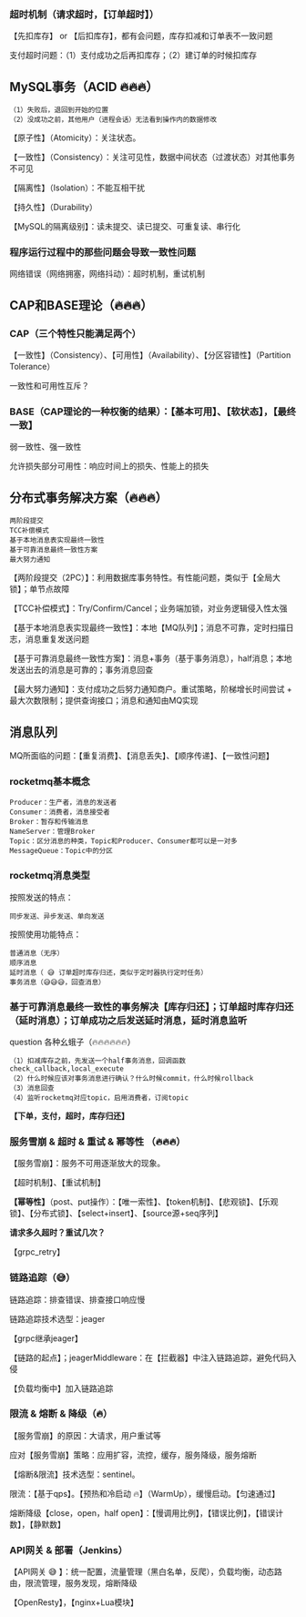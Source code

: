 ### 超时机制（请求超时，【订单超时】）

【先扣库存】 or 【后扣库存】，都有会问题，库存扣减和订单表不一致问题

支付超时问题：（1）支付成功之后再扣库存；（2）建订单的时候扣库存

## MySQL事务（ACID 🔥🔥🔥）

    （1）失败后，退回到开始的位置
    （2）没成功之前，其他用户（进程会话）无法看到操作内的数据修改


【原子性】（Atomicity）：关注状态。

【一致性】（Consistency）：关注可见性，数据中间状态（过渡状态）对其他事务不可见

【隔离性】（Isolation）：不能互相干扰

【持久性】（Durability）

【MySQL的隔离级别】：读未提交、读已提交、可重复读、串行化


### 程序运行过程中的那些问题会导致一致性问题

网络错误（网络拥塞，网络抖动）：超时机制，重试机制


## CAP和BASE理论（🔥🔥🔥）

### CAP（三个特性只能满足两个）

【一致性】（Consistency）、【可用性】（Availability）、【分区容错性】（Partition Tolerance）

一致性和可用性互斥？

### BASE（CAP理论的一种权衡的结果）：【基本可用】、【软状态】，【最终一致】

弱一致性、强一致性

允许损失部分可用性：响应时间上的损失、性能上的损失


## 分布式事务解决方案（🔥🔥🔥）

    两阶段提交
    TCC补偿模式
    基于本地消息表实现最终一致性
    基于可靠消息最终一致性方案
    最大努力通知

【两阶段提交（2PC）】：利用数据库事务特性。有性能问题，类似于【全局大锁】；单节点故障

【TCC补偿模式】：Try/Confirm/Cancel；业务端加锁，对业务逻辑侵入性太强

【基于本地消息表实现最终一致性】：本地【MQ队列】；消息不可靠，定时扫描日志，消息重复发送问题

【基于可靠消息最终一致性方案】：消息+事务（基于事务消息），half消息；本地发送出去的消息是可靠的；事务消息回查

【最大努力通知】：支付成功之后努力通知商户。重试策略，阶梯增长时间尝试 + 最大次数限制；提供查询接口；消息和通知由MQ实现


## 消息队列

MQ所面临的问题：【重复消费】、【消息丢失】、【顺序传递】、【一致性问题】

### rocketmq基本概念

    Producer：生产者，消息的发送者
    Consumer：消费者，消息接受者
    Broker：暂存和传输消息
    NameServer：管理Broker
    Topic：区分消息的种类，Topic和Producer、Consumer都可以是一对多
    MessageQueue：Topic中的分区


### rocketmq消息类型

按照发送的特点：

    同步发送、异步发送、单向发送

按照使用功能特点：

    普通消息（无序）
    顺序消息
    延时消息（ 😅 订单超时库存归还，类似于定时器执行定时任务）
    事务消息（😅😅😅，回查消息）


### 基于可靠消息最终一致性的事务解决【库存归还】；订单超时库存归还（延时消息）；订单成功之后发送延时消息，延时消息监听

question 各种幺蛾子（🔥🔥🔥🔥🔥🔥）

    （1）扣减库存之前，先发送一个half事务消息，回调函数check_callback,local_execute
    （2）什么时候应该对事务消息进行确认？什么时候commit，什么时候rollback
    （3）消息回查
    （4）监听rocketmq对应topic，启用消费者，订阅topic

**【下单，支付，超时，库存归还】**


### 服务雪崩 & 超时 & 重试 & 幂等性 （🔥🔥🔥）

【服务雪崩】：服务不可用逐渐放大的现象。

【超时机制】、【重试机制】

**【幂等性】**（post、put操作）：【唯一索性】、【token机制】、【悲观锁】、【乐观锁】、【分布式锁】、【select+insert】、【source源+seq序列】

**请求多久超时？重试几次？**

【grpc_retry】


### 链路追踪（😅）

链路追踪：排查错误、排查接口响应慢

链路追踪技术选型：jeager

【grpc继承jeager】

【链路的起点】；jeagerMiddleware：在【拦截器】中注入链路追踪，避免代码入侵

【负载均衡中】加入链路追踪

### 限流 & 熔断 & 降级（🔥）

【服务雪崩】的原因：大请求，用户重试等

应对【服务雪崩】策略：应用扩容，流控，缓存，服务降级，服务熔断

【熔断&限流】技术选型：sentinel。

限流：【基于qps】。【预热和冷启动 🔥】（WarmUp），缓慢启动。【匀速通过】

熔断降级【close，open，half open】：【慢调用比例】，【错误比例】，【错误计数】，【静默数】

### API网关 & 部署（Jenkins）

【API网关 😅 】：统一配置，流量管理（黑白名单，反爬），负载均衡，动态路由，限流管理，服务发现，熔断降级

【OpenResty】，【nginx+Lua模块】